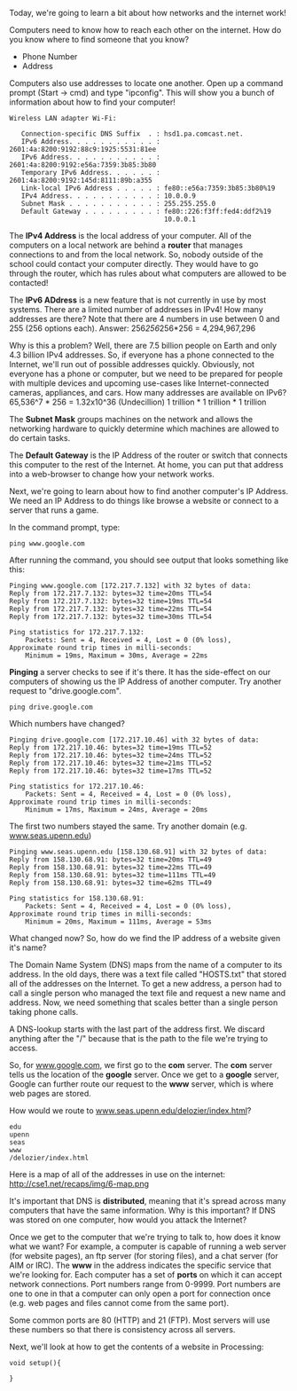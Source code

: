 Today, we're going to learn a bit about how networks and the internet work!

Computers need to know how to reach each other on the internet.  How do you know where to find someone that you know?
* Phone Number
* Address

Computers also use addresses to locate one another.  Open up a command prompt (Start -> cmd) and type "ipconfig".  This 
will show you a bunch of information about how to find your computer!

```
Wireless LAN adapter Wi-Fi:

   Connection-specific DNS Suffix  . : hsd1.pa.comcast.net.
   IPv6 Address. . . . . . . . . . . : 2601:4a:8200:9192:88c9:1925:5531:81ee
   IPv6 Address. . . . . . . . . . . : 2601:4a:8200:9192:e56a:7359:3b85:3b80
   Temporary IPv6 Address. . . . . . : 2601:4a:8200:9192:145d:8111:89b:a355
   Link-local IPv6 Address . . . . . : fe80::e56a:7359:3b85:3b80%19
   IPv4 Address. . . . . . . . . . . : 10.0.0.9
   Subnet Mask . . . . . . . . . . . : 255.255.255.0
   Default Gateway . . . . . . . . . : fe80::226:f3ff:fed4:ddf2%19
                                       10.0.0.1
```

The <b>IPv4 Address</b> is the local address of your computer.  All of the computers on a local network are behind a <b>router</b> that manages
connections to and from the local network.  So, nobody outside of the school could contact your computer directly.  They would have to go 
through the router, which has rules about what computers are allowed to be contacted!

The <b>IPv6 ADdress</b> is a new feature that is not currently in use by most systems.  There are a limited number of addresses in 
IPv4!  How many addresses are there?  Note that there are 4 numbers in use between 0 and 255 (256 options each). 
Answer: 256*256*256*256 = 4,294,967,296

Why is this a problem?  Well, there are 7.5 billion people on Earth and only 4.3 billion IPv4 addresses.  So, if everyone has a phone 
connected to the Internet, we'll run out of possible addresses quickly.  Obviously, not everyone has a phone or computer, but we need
to be prepared for people with multiple devices and upcoming use-cases like Internet-connected cameras, appliances, and cars.  How many
addresses are available on IPv6?  65,536^7 * 256 = 1.32x10^36 (Undecillion) 1 trillion * 1 trillion * 1 trillion

The <b>Subnet Mask</b> groups machines on the network and allows the networking hardware to quickly determine which machines are allowed
to do certain tasks.

The <b>Default Gateway</b> is the IP Address of the router or switch that connects this computer to the rest of the Internet.  At home,
you can put that address into a web-browser to change how your network works.

Next, we're going to learn about how to find another computer's IP Address.  We need an IP Address to do things like browse a website 
or connect to a server that runs a game.

In the command prompt, type:

```
ping www.google.com
```

After running the command, you should see output that looks something like this:

```
Pinging www.google.com [172.217.7.132] with 32 bytes of data:
Reply from 172.217.7.132: bytes=32 time=20ms TTL=54
Reply from 172.217.7.132: bytes=32 time=19ms TTL=54
Reply from 172.217.7.132: bytes=32 time=22ms TTL=54
Reply from 172.217.7.132: bytes=32 time=30ms TTL=54

Ping statistics for 172.217.7.132:
    Packets: Sent = 4, Received = 4, Lost = 0 (0% loss),
Approximate round trip times in milli-seconds:
    Minimum = 19ms, Maximum = 30ms, Average = 22ms
```

<b>Pinging</b> a server checks to see if it's there.  It has the side-effect on our computers of showing us the 
IP Address of another computer.  Try another request to "drive.google.com".

```
ping drive.google.com
```

Which numbers have changed?

```
Pinging drive.google.com [172.217.10.46] with 32 bytes of data:
Reply from 172.217.10.46: bytes=32 time=19ms TTL=52
Reply from 172.217.10.46: bytes=32 time=24ms TTL=52
Reply from 172.217.10.46: bytes=32 time=21ms TTL=52
Reply from 172.217.10.46: bytes=32 time=17ms TTL=52

Ping statistics for 172.217.10.46:
    Packets: Sent = 4, Received = 4, Lost = 0 (0% loss),
Approximate round trip times in milli-seconds:
    Minimum = 17ms, Maximum = 24ms, Average = 20ms
```

The first two numbers stayed the same.  Try another domain (e.g. www.seas.upenn.edu)

```
Pinging www.seas.upenn.edu [158.130.68.91] with 32 bytes of data:
Reply from 158.130.68.91: bytes=32 time=20ms TTL=49
Reply from 158.130.68.91: bytes=32 time=22ms TTL=49
Reply from 158.130.68.91: bytes=32 time=111ms TTL=49
Reply from 158.130.68.91: bytes=32 time=62ms TTL=49

Ping statistics for 158.130.68.91:
    Packets: Sent = 4, Received = 4, Lost = 0 (0% loss),
Approximate round trip times in milli-seconds:
    Minimum = 20ms, Maximum = 111ms, Average = 53ms
```

What changed now?  So, how do we find the IP address of a website given it's name?

The Domain Name System (DNS) maps from the name of a computer to its address.  In the old days, there was a text file called "HOSTS.txt"
that stored all of the addresses on the Internet.  To get a new address, a person had to call a single person who managed the text
file and request a new name and address.  Now, we need something that scales better than a single person taking phone calls.

A DNS-lookup starts with the last part of the address first.  We discard anything after the "/" because that is the path to the
file we're trying to access.

So, for www.google.com, we first go to the <b>com</b> server.  The <b>com</b> server tells us the location of the <b>google</b> 
server.  Once we get to a <b>google</b> server, Google can further route our request to the <b>www</b> server, which is where
web pages are stored.

How would we route to www.seas.upenn.edu/delozier/index.html?

```
edu
upenn
seas
www
/delozier/index.html
```

Here is a map of all of the addresses in use on the internet:  http://cse1.net/recaps/img/6-map.png

It's important that DNS is <b>distributed</b>, meaning that it's spread across many computers that have the same information.
Why is this important?  If DNS was stored on one computer, how would you attack the Internet?

Once we get to the computer that we're trying to talk to, how does it know what we want?  For example, a computer is capable
of running a web server (for website pages), an ftp server (for storing files), and a chat server (for AIM or IRC).
The <b>www</b> in the address indicates the specific service that we're looking for.  Each computer has a set of <b>ports</b>
on which it can accept network connections.  Port numbers range from 0-9999.  Port numbers are one to one in that a computer
can only open a port for connection once (e.g. web pages and files cannot come from the same port).

Some common ports are 80 (HTTP) and 21 (FTP).  Most servers will use these numbers so that there is consistency across all 
servers.

Next, we'll look at how to get the contents of a website in Processing:

```
void setup(){

}
```
